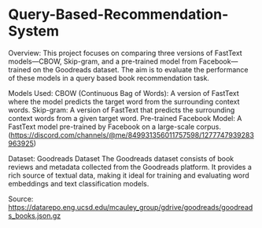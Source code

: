 # Query-Based-Recommendation-System

Overview:
This project focuses on comparing three versions of FastText models—CBOW, Skip-gram, and a pre-trained model from Facebook—trained on the Goodreads dataset. The aim is to evaluate the performance of these models in a query based book recommendation task.

Models Used:
CBOW (Continuous Bag of Words): A version of FastText where the model predicts the target word from the surrounding context words.
Skip-gram: A version of FastText that predicts the surrounding context words from a given target word.
Pre-trained Facebook Model: A FastText model pre-trained by Facebook on a large-scale corpus. (https://discord.com/channels/@me/849931356011757598/1277747939283963925)

Dataset:
Goodreads Dataset
The Goodreads dataset consists of book reviews and metadata collected from the Goodreads platform. It provides a rich source of textual data, making it ideal for training and evaluating word embeddings and text classification models.

Source: https://datarepo.eng.ucsd.edu/mcauley_group/gdrive/goodreads/goodreads_books.json.gz
